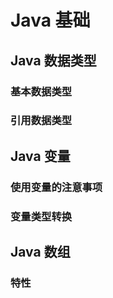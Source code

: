 # Java 基础

## Java 数据类型

### 基本数据类型

### 引用数据类型

## Java 变量

### 使用变量的注意事项

### 变量类型转换

## Java 数组

### 特性

